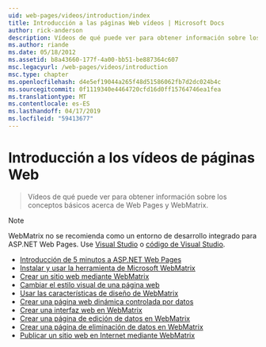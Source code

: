 ```yaml
---
uid: web-pages/videos/introduction/index
title: Introducción a las páginas Web vídeos | Microsoft Docs
author: rick-anderson
description: Vídeos de qué puede ver para obtener información sobre los conceptos básicos acerca de Web Pages y WebMatrix.
ms.author: riande
ms.date: 05/18/2012
ms.assetid: b8a43660-177f-4a00-bb51-be887364c607
msc.legacyurl: /web-pages/videos/introduction
msc.type: chapter
ms.openlocfilehash: d4e5ef19044a265f48d51586062fb7d2dc024b4c
ms.sourcegitcommit: 0f1119340e4464720cfd16d0ff15764746ea1fea
ms.translationtype: MT
ms.contentlocale: es-ES
ms.lasthandoff: 04/17/2019
ms.locfileid: "59413677"
---
```

# <a name="introduction-to-web-pages-videos"></a>Introducción a los vídeos de páginas Web

> Vídeos de qué puede ver para obtener información sobre los conceptos básicos acerca de Web Pages y WebMatrix.

> [!NOTE] 
> WebMatrix no se recomienda como un entorno de desarrollo integrado para ASP.NET Web Pages. Use [Visual Studio](xref:aspnet/web-pages/overview/getting-started/program-asp-net-web-pages-in-visual-studio) o [código de Visual Studio](https://code.visualstudio.com/).


- [Introducción de 5 minutos a ASP.NET Web Pages](5-minute-introduction-to-aspnet-web-pages.md)
- [Instalar y usar la herramienta de Microsoft WebMatrix](install-and-use-the-microsoft-webmatrix-tool.md)
- [Crear un sitio web mediante WebMatrix](create-a-website-using-webmatrix.md)
- [Cambiar el estilo visual de una página web](change-the-visual-style-of-a-web-page.md)
- [Usar las características de diseño de WebMatrix](use-the-layout-features-in-webmatrix.md)
- [Crear una página web dinámica controlada por datos](create-a-data-driven-dynamic-web-page.md)
- [Crear una interfaz web en WebMatrix](create-a-web-interface-in-webmatrix.md)
- [Crear una página de edición de datos en WebMatrix](create-an-edit-data-page-in-webmatrix.md)
- [Crear una página de eliminación de datos en WebMatrix](create-a-delete-data-page-in-webmatrix.md)
- [Publicar un sitio web en Internet mediante WebMatrix](publish-a-website-to-the-internet-using-webmatrix.md)
